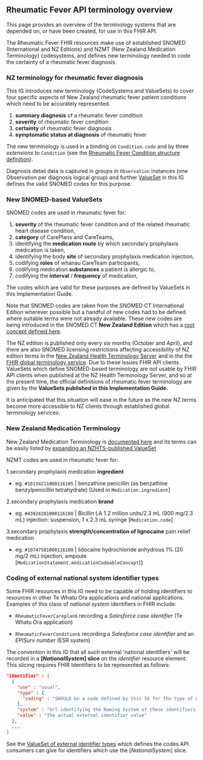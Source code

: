 ## Rheumatic Fever API terminology overview

This page provides an overview of the terminology systems that are depended on, or have been created, for use in this FHIR API.

The Rheumatic Fever FHIR resources make use of established SNOMED (International and NZ Editions) and NZMT (New Zealand Medication Terminology) codesystems, and defines new terminology needed to code the certainty of a rheumatic fever diagnosis.


### NZ terminology for rheumatic fever diagnosis

This IG introduces new terminology (CodeSystems and ValueSets) to cover four specific aspects of New Zealand rheumatic fever patient conditions which need to be accurately represented.

1. **summary diagnosis** of a rheumatic fever condition
1. **severity** of rheumatic fever condition
1. **certainty** of rheumatic fever diagnosis
1. **symptomatic status at diagnosis** of rheumatic fever

The new terminology is used in a binding on `Condition.code` and by three *extensions* to `Condition` (see the [Rheumatic Fever Condition structure definition](StructureDefinition-nz-rheumaticfever-condition.html)).

Diagnosis detail data is captured in groups in `Observation` instances (one Observation per diagnosis logical group) and further [ValueSet](ValueSet-rf-observation-diagnosisgroup-code.html) in this IG defines the valid SNOMED codes for this purpose.

### New SNOMED-based ValueSets

SNOMED codes are used in rheumatic fever for:
<!-- markdownlint-disable MD037 -->
1. **severity** of the rheumatic fever condition and of the related rheumatic heart disease condition,
1. **category** of CarePlans and CareTeams,
1. identifying the **medication route** by which secondary prophylaxis medication is taken,
1. identifying the body **site** of secondary prophylaxis medication injection,
1. codifying **roles** of whanau CareTeam participants,
1. codifying medication **substances** a patient is allergic to,
1. codifying the **interval** / **frequency** of medication,

The codes which are valid for these purposes are defined by ValueSets in this Implementation Guide.  

Note that SNOMED codes are taken from the SNOMED CT International Edition wherever possible but a handful of new codes had to be defined where suitable terms were not already available.   These new codes are being introduced in the SNOMED CT **New Zealand Edition** which has a [root concept defined here](https://browser.ihtsdotools.org/?perspective=full&conceptId1=21000210109&edition=MAIN/SNOMEDCT-NZ/2023-10-01&release=&languages=en,mi).

The NZ edition is published only every six months (October and April), and there are also SNOMED licensing restrictions affecting accessibility of NZ edition terms in the [New Zealand Health Terminology Server](https://nzhts.digital.health.nz/fhir/ValueSet) and in the the [FHIR global terminology service](https://tx.fhir.org).  Due to these issues FHIR API clients ValueSets which define SNOMED-based terminology are not usable by FHIR API clients when published at the NZ Health Terminology Server, and so at the present time, the official definitions of rheumatic fever terminology are given by the **ValueSets published in this Implementation Guide**.  

It is anticipated that this situation will ease in the future as the new NZ terms become more accessible to NZ clients through established global terminology services.

### New Zealand Medication Terminology

New Zealand Medication Terminology is [documented here](https://view.nzmt.org.nz/) and its terms can be easily listed by [expanding an NZHTS-published ValueSet](https://nzhts.digital.health.nz/fhir/ValueSet/$expand?url=https://nzhts.digital.health.nz/fhir/ValueSet/rheumatic-fever-Diagnostic-Certainty)

NZMT codes are used in rheumatic fever for:

1.secondary prophylaxis medication **ingredient**

- eg. `#10134211000116105` | benzathine penicillin (as benzathine benzylpenicillin tetrahydrate) [Used in `Medication.ingredient`]

2.secondary prophylaxis medication **brand**

- eg. `#43924201000116108` | Bicillin LA 1.2 million units/2.3 mL (900 mg/2.3 mL) injection: suspension, 1 x 2.3 mL syringe [`Medication.code`]

3.secondary prophylaxis **strength/concentration of lignocaine** pain relief medication 

- eg. `#10747581000116100` | lidocaine hydrochloride anhydrous 1% (20 mg/2 mL) injection, ampoule [`MedicationStatement.medicationCodeableConcept`)]

### Coding of external national system identifier types

Some FHIR resources in this IG need to be capable of holding identifiers to resources in other Te Whatu Ora applications and national applications.  Examples of this class of *national system* identifiers in FHIR include:

- `RheumaticFeverCareplan`s recording a *Salesforce case identifier* (Te Whatu Ora application)

- `RheumaticFeverCondition`s recording a *Salesforce case identifier* and an *EPISurv number* (ESR system)

The convention in this IG that all such external 'national identifiers' will be recorded in a **[*NationalSystem*] slice** on the *identifier* resource element.  This slicing requires FHIR Identifiers to be represented as follows:

```json
"identifier" : [
  {
    "use" : "usual",
    "type" : {
      "coding" : "SHOULD be a code defined by this IG for the type of national identifier"
    },
    "system" : "Url identifying the Naming System of these identifiers, for example https://standards.digital.health.nz/ns/nhi-id",
    "value" : "The actual external identifier value"
  },
  ...
]
```

See the [ValueSet of external identifier types](ValueSet-external-system-identifier-type-code.html) which defines the codes API consumers can give for identifiers which use the [*NationalSystem*] slice.
